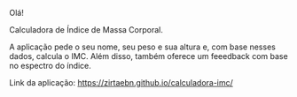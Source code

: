 Olá! 

Calculadora de Índice de Massa Corporal.

A aplicação pede o seu nome, seu peso e sua altura e, com base nesses dados, calcula o IMC. Além disso, também oferece um feeedback com base no espectro do índice.

Link da aplicação: https://zirtaebn.github.io/calculadora-imc/

